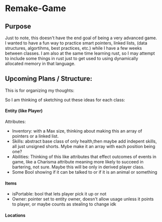 # Remake-Game

## Purpose
Just to note, this doesn't have the end goal of being a very advanced game.  I wanted to have a fun way to practice smart pointers, linked lists, (data structures, algortihms, best practices, etc.) while I have a few weeks between classes.  I am also at the same time learning rust, so I may attempt to include some things in rust just to get used to using dynamically allocated memory in that language.

## Upcoming Plans / Structure:
This is for organizing my thoughts:

So I am thinking of sketching out these ideas for each class:

#### Entity (like Player)
Attributes:
- Inventory: with a Max size, thinking about making this an array of pointers or a linked list.
- Skills: abstract base class of  only health,then maybe add indepent skills, all just unsigned shorts.  Mybe make it an array with each position being one?
- Abilities: Thinking of this like attributes that effect outcomes of events in game, like a Charisma attribute meaning more likely to succeed in bartering, not sure. Maybe this will be only in derived player class.
- Some Bool showing if it can be talked to or if it is an animal or something

#### Items
- isPortable: bool that lets player pick it up or not
- Owner: pointer set to entity owner, doesn't allow usage unless it points to player, or maybe counts as stealing to change idk

#### Locations



